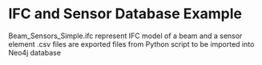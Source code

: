 # IFC and Sensor Database Example
Beam_Sensors_Simple.ifc represent IFC model of a beam and a sensor element
.csv files are exported files from Python script to be imported into Neo4j database
